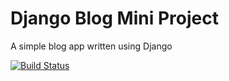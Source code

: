 # Django Blog Mini Project 

A simple blog app written using Django

[![Build Status](https://www.travis-ci.org/Cat-MacLellan/Django-blog.svg?branch=master)](https://www.travis-ci.org/Cat-MacLellan/Django-blog)